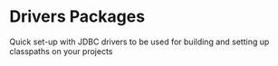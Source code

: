 # Drivers Packages
Quick set-up with JDBC drivers to be used for building and setting up classpaths on your projects

